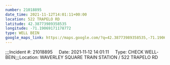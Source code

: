 ```yaml
---
number: 21018895
date_time: 2021-11-12T14:01:11+00:00
location: 522 TRAPELO RD
latitude: 42.38773989358535
longitude: -71.19069171178772
type: WELL BEIN
google_maps_link: https://maps.google.com/?q=42.38773989358535,-71.19069171178772
---
```


;;;Incident #: 21018895     Date: 2021‐11‐12 14:01:11     Type: CHECK WELL‐BEIN;;;Location: WAVERLEY SQUARE TRAIN STATION / 522 TRAPELO RD
